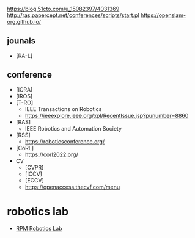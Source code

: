 https://blog.51cto.com/u_15082397/4031369
http://ras.papercept.net/conferences/scripts/start.pl
https://openslam-org.github.io/

## jounals
- [RA-L]

## conference

- [ICRA]
- [IROS]
- [T-RO]
	- IEEE Transactions on Robotics
	- https://ieeexplore.ieee.org/xpl/RecentIssue.jsp?punumber=8860
- [RAS]
	- IEEE Robotics and Automation Society
- [RSS]
	- https://roboticsconference.org/
- [CoRL]
	- https://corl2022.org/
- CV
	- [CVPR]
	- [ICCV] 
	- [ECCV]
	- https://openaccess.thecvf.com/menu

# robotics lab
- [RPM Robotics Lab](https://rpm.snu.ac.kr/)